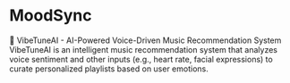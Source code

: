 # MoodSync
🎵 VibeTuneAI - AI-Powered Voice-Driven Music Recommendation System    VibeTuneAI is an intelligent music recommendation system that analyzes voice sentiment and other inputs (e.g., heart rate, facial expressions) to curate personalized playlists based on user emotions.  
